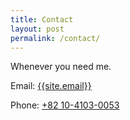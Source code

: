 ```yaml
---
title: Contact
layout: post
permalink: /contact/
---
```


Whenever you need me.

Email: <a href="mailto:{{site.email}}">{{site.email}}</a>

Phone: <a href="#">+82 10-4103-0053</a>
